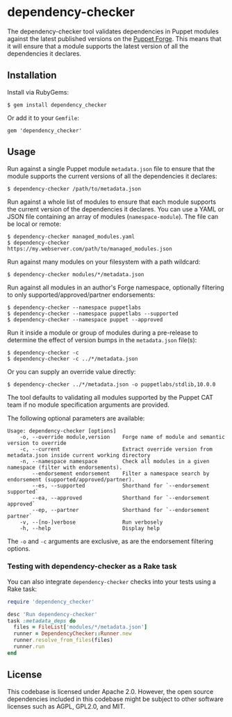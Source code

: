 # dependency-checker

The dependency-checker tool validates dependencies in Puppet modules against the
latest published versions on the [Puppet Forge](https://forge.puppet.com/). This
means that it will ensure that a module supports the latest version of all the
dependencies it declares.

## Installation

Install via RubyGems:

    $ gem install dependency_checker

Or add it to your `Gemfile`:

    gem 'dependency_checker'

## Usage

Run against a single Puppet module `metadata.json` file to ensure that the module
supports the current versions of all the dependencies it declares:

    $ dependency-checker /path/to/metadata.json

Run against a whole list of modules to ensure that each module supports the current
version of the dependencies it declares. You can use a YAML or JSON file containing
an array of modules (`namespace-module`). The file can be local or remote:

    $ dependency-checker managed_modules.yaml
    $ dependency-checker https://my.webserver.com/path/to/managed_modules.json

Run against many modules on your filesystem with a path wildcard:

    $ dependency-checker modules/*/metadata.json

Run against all modules in an author's Forge namespace, optionally filtering to
only supported/approved/partner endorsements:

    $ dependency-checker --namespace puppetlabs
    $ dependency-checker --namespace puppetlabs --supported
    $ dependency-checker --namespace puppet --approved

Run it inside a module or group of modules during a pre-release to determine the
effect of version bumps in the `metadata.json` file(s):

    $ dependency-checker -c
    $ dependency-checker -c ../*/metadata.json

Or you can supply an override value directly:

    $ dependency-checker ../*/metadata.json -o puppetlabs/stdlib,10.0.0

The tool defaults to validating all modules supported by the Puppet CAT team if
no module specification arguments are provided.

The following optional parameters are available:

```text
Usage: dependency-checker [options]
    -o, --override module,version    Forge name of module and semantic version to override
    -c, --current                    Extract override version from metadata.json inside current working directory
    -n, --namespace namespace        Check all modules in a given namespace (filter with endorsements).
        --endorsement endorsement    Filter a namespace search by endorsement (supported/approved/partner).
        --es, --supported            Shorthand for `--endorsement supported`
        --ea, --approved             Shorthand for `--endorsement approved`
        --ep, --partner              Shorthand for `--endorsement partner`
    -v, --[no-]verbose               Run verbosely
    -h, --help                       Display help
```

The `-o` and `-c` arguments are exclusive, as are the endorsement filtering options.

### Testing with dependency-checker as a Rake task

You can also integrate `dependency-checker` checks into your tests using a Rake task:

```ruby
require 'dependency_checker'

desc 'Run dependency-checker'
task :metadata_deps do
  files = FileList['modules/*/metadata.json']
  runner = DependencyChecker::Runner.new
  runner.resolve_from_files(files)
  runner.run
end
```
## License

This codebase is licensed under Apache 2.0. However, the open source dependencies included in this codebase might be subject to other software licenses such as AGPL, GPL2.0, and MIT.
